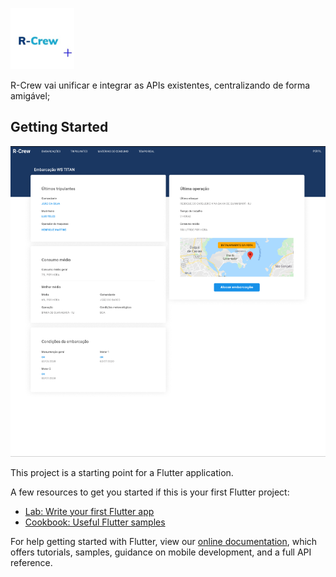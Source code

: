 ![Alt text](https://github.com/operasolucoes/rcrew_app/blob/master/assets/logo.PNG?raw=true "R-Crew")

R-Crew vai unificar e integrar as APIs existentes, centralizando de forma amigável;

## Getting Started

![Alt text](https://github.com/operasolucoes/rcrew_app/blob/master/assets/img1.PNG?raw=true "R-Crew")

This project is a starting point for a Flutter application.

A few resources to get you started if this is your first Flutter project:

- [Lab: Write your first Flutter app](https://flutter.dev/docs/get-started/codelab)
- [Cookbook: Useful Flutter samples](https://flutter.dev/docs/cookbook)

For help getting started with Flutter, view our
[online documentation](https://flutter.dev/docs), which offers tutorials,
samples, guidance on mobile development, and a full API reference.
